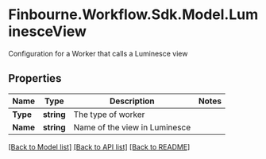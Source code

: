 # Finbourne.Workflow.Sdk.Model.LuminesceView
Configuration for a Worker that calls a Luminesce view

## Properties

Name | Type | Description | Notes
------------ | ------------- | ------------- | -------------
**Type** | **string** | The type of worker | 
**Name** | **string** | Name of the view in Luminesce | 

[[Back to Model list]](../README.md#documentation-for-models) [[Back to API list]](../README.md#documentation-for-api-endpoints) [[Back to README]](../README.md)

